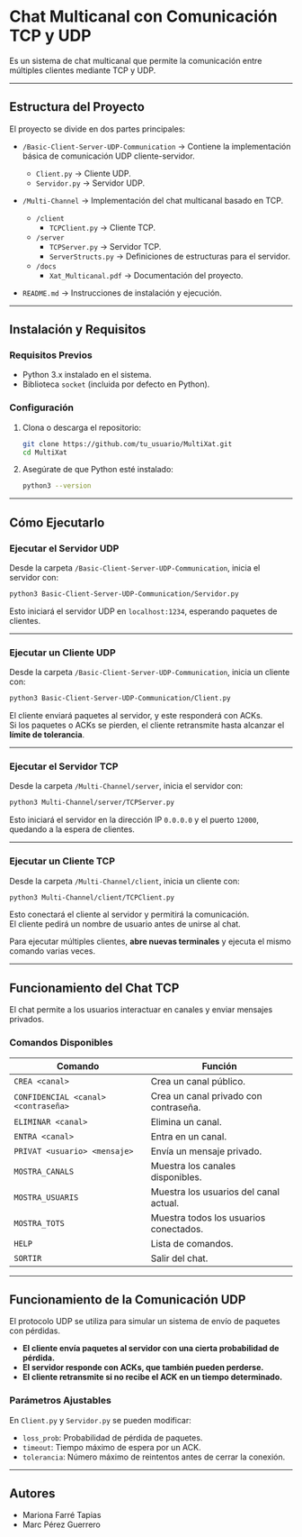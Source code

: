 # Chat Multicanal con Comunicación TCP y UDP

Es un sistema de chat multicanal que permite la comunicación entre múltiples clientes mediante TCP y UDP.

---

## **Estructura del Proyecto**

El proyecto se divide en dos partes principales:

- `/Basic-Client-Server-UDP-Communication` → Contiene la implementación básica de comunicación UDP cliente-servidor.

  - `Client.py` → Cliente UDP.
  - `Servidor.py` → Servidor UDP.

- `/Multi-Channel` → Implementación del chat multicanal basado en TCP.
  - `/client`
    - `TCPClient.py` → Cliente TCP.
  - `/server`
    - `TCPServer.py` → Servidor TCP.
    - `ServerStructs.py` → Definiciones de estructuras para el servidor.
  - `/docs`
    - `Xat_Multicanal.pdf` → Documentación del proyecto.
- `README.md` → Instrucciones de instalación y ejecución.

---

## **Instalación y Requisitos**

### **Requisitos Previos**

- Python 3.x instalado en el sistema.
- Biblioteca `socket` (incluida por defecto en Python).

### **Configuración**

1. Clona o descarga el repositorio:

   ```bash
   git clone https://github.com/tu_usuario/MultiXat.git
   cd MultiXat
   ```

2. Asegúrate de que Python esté instalado:
   ```bash
   python3 --version
   ```

---

## **Cómo Ejecutarlo**

### **Ejecutar el Servidor UDP**

Desde la carpeta `/Basic-Client-Server-UDP-Communication`, inicia el servidor con:

```bash
python3 Basic-Client-Server-UDP-Communication/Servidor.py
```

Esto iniciará el servidor UDP en `localhost:1234`, esperando paquetes de clientes.

---

### **Ejecutar un Cliente UDP**

Desde la carpeta `/Basic-Client-Server-UDP-Communication`, inicia un cliente con:

```bash
python3 Basic-Client-Server-UDP-Communication/Client.py
```

El cliente enviará paquetes al servidor, y este responderá con ACKs.  
Si los paquetes o ACKs se pierden, el cliente retransmite hasta alcanzar el **límite de tolerancia**.

---

### **Ejecutar el Servidor TCP**

Desde la carpeta `/Multi-Channel/server`, inicia el servidor con:

```bash
python3 Multi-Channel/server/TCPServer.py
```

Esto iniciará el servidor en la dirección IP `0.0.0.0` y el puerto `12000`, quedando a la espera de clientes.

---

### **Ejecutar un Cliente TCP**

Desde la carpeta `/Multi-Channel/client`, inicia un cliente con:

```bash
python3 Multi-Channel/client/TCPClient.py
```

Esto conectará el cliente al servidor y permitirá la comunicación.  
El cliente pedirá un nombre de usuario antes de unirse al chat.

Para ejecutar múltiples clientes, **abre nuevas terminales** y ejecuta el mismo comando varias veces.

---

## **Funcionamiento del Chat TCP**

El chat permite a los usuarios interactuar en canales y enviar mensajes privados.

### **Comandos Disponibles**

| Comando                             | Función                                |
| ----------------------------------- | -------------------------------------- |
| `CREA <canal>`                      | Crea un canal público.                 |
| `CONFIDENCIAL <canal> <contraseña>` | Crea un canal privado con contraseña.  |
| `ELIMINAR <canal>`                  | Elimina un canal.                      |
| `ENTRA <canal>`                     | Entra en un canal.                     |
| `PRIVAT <usuario> <mensaje>`        | Envía un mensaje privado.              |
| `MOSTRA_CANALS`                     | Muestra los canales disponibles.       |
| `MOSTRA_USUARIS`                    | Muestra los usuarios del canal actual. |
| `MOSTRA_TOTS`                       | Muestra todos los usuarios conectados. |
| `HELP`                              | Lista de comandos.                     |
| `SORTIR`                            | Salir del chat.                        |

---

## **Funcionamiento de la Comunicación UDP**

El protocolo UDP se utiliza para simular un sistema de envío de paquetes con pérdidas.

- **El cliente envía paquetes al servidor con una cierta probabilidad de pérdida.**
- **El servidor responde con ACKs, que también pueden perderse.**
- **El cliente retransmite si no recibe el ACK en un tiempo determinado.**

### **Parámetros Ajustables**

En `Client.py` y `Servidor.py` se pueden modificar:

- `loss_prob`: Probabilidad de pérdida de paquetes.
- `timeout`: Tiempo máximo de espera por un ACK.
- `tolerancia`: Número máximo de reintentos antes de cerrar la conexión.

---

## **Autores**

- Mariona Farré Tapias
- Marc Pérez Guerrero

